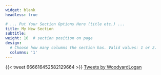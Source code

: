 ```yaml
---
widget: blank
headless: true

# ... Put Your Section Options Here (title etc.) ...
title: My New Section
subtitle:
weight: 10  # section position on page
design:
  # Choose how many columns the section has. Valid values: 1 or 2.
  columns: '1'
---
```

{{< tweet 666616452582129664 >}}
<a class="twitter-timeline" href="https://twitter.com/WoodyardLogan?ref_src=twsrc%5Etfw">Tweets by WoodyardLogan</a> <script async src="https://platform.twitter.com/widgets.js" charset="utf-8"></script>
